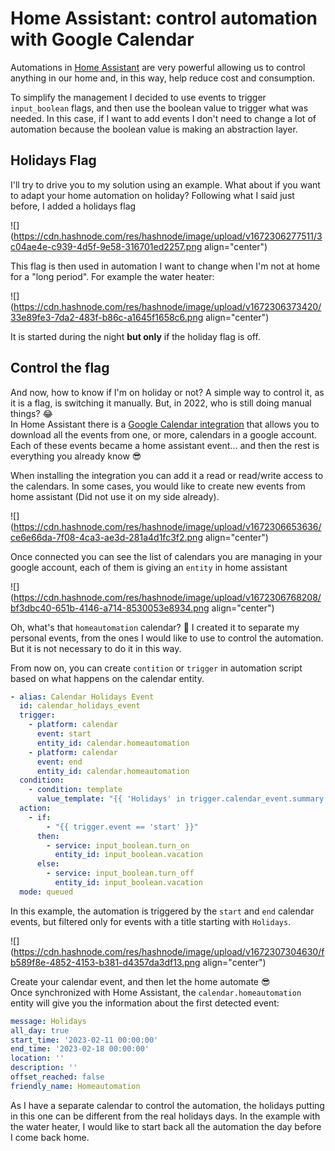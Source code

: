# Home Assistant: control automation with Google Calendar

Automations in [Home Assistant](https://www.home-assistant.io/) are very powerful allowing us to control anything in our home and, in this way, help reduce cost and consumption.

To simplify the management I decided to use events to trigger `input_boolean` flags, and then use the boolean value to trigger what was needed. In this case, if I want to add events I don't need to change a lot of automation because the boolean value is making an abstraction layer.

## Holidays Flag

I'll try to drive you to my solution using an example. What about if you want to adapt your home automation on holiday? Following what I said just before, I added a holidays flag

![](https://cdn.hashnode.com/res/hashnode/image/upload/v1672306277511/3c04ae4e-c939-4d5f-9e58-316701ed2257.png align="center")

This flag is then used in automation I want to change when I'm not at home for a "long period". For example the water heater:

![](https://cdn.hashnode.com/res/hashnode/image/upload/v1672306373420/33e89fe3-7da2-483f-b86c-a1645f1658c6.png align="center")

It is started during the night **but only** if the holiday flag is off.

## Control the flag

And now, how to know if I'm on holiday or not? A simple way to control it, as it is a flag, is switching it manually. But, in 2022, who is still doing manual things? 😂  
In Home Assistant there is a [Google Calendar integration](https://www.home-assistant.io/integrations/google/) that allows you to download all the events from one, or more, calendars in a google account. Each of these events became a home assistant event... and then the rest is everything you already know 😎

When installing the integration you can add it a read or read/write access to the calendars. In some cases, you would like to create new events from home assistant (Did not use it on my side already).

![](https://cdn.hashnode.com/res/hashnode/image/upload/v1672306653636/ce6e66da-7f08-4ca3-ae3d-281a4d1fc3f2.png align="center")

Once connected you can see the list of calendars you are managing in your google account, each of them is giving an `entity` in home assistant

![](https://cdn.hashnode.com/res/hashnode/image/upload/v1672306768208/bf3dbc40-651b-4146-a714-8530053e8934.png align="center")

Oh, what's that `homeautomation` calendar? 🤩 I created it to separate my personal events, from the ones I would like to use to control the automation. But it is not necessary to do it in this way.

From now on, you can create `contition` or `trigger` in automation script based on what happens on the calendar entity.

```yaml
- alias: Calendar Holidays Event
  id: calendar_holidays_event
  trigger:
    - platform: calendar
      event: start
      entity_id: calendar.homeautomation
    - platform: calendar
      event: end
      entity_id: calendar.homeautomation
  condition:
    - condition: template
      value_template: "{{ 'Holidays' in trigger.calendar_event.summary }}"
  action:
    - if:
        - "{{ trigger.event == 'start' }}"
      then:
        - service: input_boolean.turn_on
          entity_id: input_boolean.vacation
      else:
        - service: input_boolean.turn_off
          entity_id: input_boolean.vacation
  mode: queued
```

In this example, the automation is triggered by the `start` and `end` calendar events, but filtered only for events with a title starting with `Holidays`.

![](https://cdn.hashnode.com/res/hashnode/image/upload/v1672307304630/fb589f8e-4852-4153-b381-d4357da3df13.png align="center")

Create your calendar event, and then let the home automate 😎  
Once synchronized with Home Assistant, the `calendar.homeautomation` entity will give you the information about the first detected event:

```yaml
message: Holidays
all_day: true
start_time: '2023-02-11 00:00:00'
end_time: '2023-02-18 00:00:00'
location: ''
description: ''
offset_reached: false
friendly_name: Homeautomation
```

  
As I have a separate calendar to control the automation, the holidays putting in this one can be different from the real holidays days. In the example with the water heater, I would like to start back all the automation the day before I come back home.